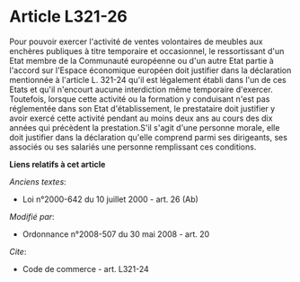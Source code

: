 # Article L321-26

Pour pouvoir exercer l'activité de ventes volontaires de meubles aux enchères publiques à titre temporaire et occasionnel, le
ressortissant d'un Etat membre de la Communauté européenne ou d'un autre Etat partie à l'accord sur l'Espace économique
européen doit justifier dans la déclaration mentionnée à l'article L. 321-24 qu'il est légalement établi dans l'un de ces
Etats et qu'il n'encourt aucune interdiction même temporaire d'exercer. Toutefois, lorsque cette activité ou la formation y
conduisant n'est pas réglementée dans son Etat d'établissement, le prestataire doit justifier y avoir exercé cette activité
pendant au moins deux ans au cours des dix années qui précèdent la prestation.S'il s'agit d'une personne morale, elle doit
justifier dans la déclaration qu'elle comprend parmi ses dirigeants, ses associés ou ses salariés une personne remplissant
ces conditions.

**Liens relatifs à cet article**

_Anciens textes_:

  - Loi n°2000-642 du 10 juillet 2000 - art. 26 (Ab)

_Modifié par_:

  - Ordonnance n°2008-507 du 30 mai 2008 - art. 20

_Cite_:

  - Code de commerce - art. L321-24

